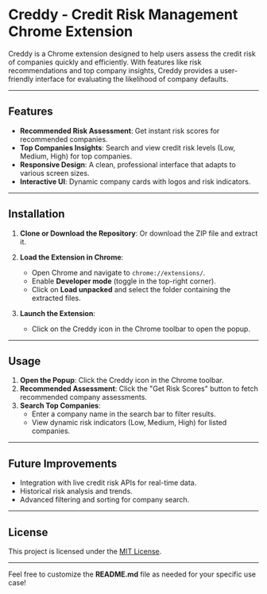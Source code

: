# Creddy - Credit Risk Management Chrome Extension

Creddy is a Chrome extension designed to help users assess the credit risk of companies quickly and efficiently. With features like risk recommendations and top company insights, Creddy provides a user-friendly interface for evaluating the likelihood of company defaults.

---

## Features

- **Recommended Risk Assessment**: Get instant risk scores for recommended companies.
- **Top Companies Insights**: Search and view credit risk levels (Low, Medium, High) for top companies.
- **Responsive Design**: A clean, professional interface that adapts to various screen sizes.
- **Interactive UI**: Dynamic company cards with logos and risk indicators.

---

## Installation

1. **Clone or Download the Repository**:
   Or download the ZIP file and extract it.

2. **Load the Extension in Chrome**:
   - Open Chrome and navigate to `chrome://extensions/`.
   - Enable **Developer mode** (toggle in the top-right corner).
   - Click on **Load unpacked** and select the folder containing the extracted files.

3. **Launch the Extension**:
   - Click on the Creddy icon in the Chrome toolbar to open the popup.

---


## Usage

1. **Open the Popup**: Click the Creddy icon in the Chrome toolbar.
2. **Recommended Assessment**: Click the "Get Risk Scores" button to fetch recommended company assessments.
3. **Search Top Companies**:
   - Enter a company name in the search bar to filter results.
   - View dynamic risk indicators (Low, Medium, High) for listed companies.

---

## Future Improvements

- Integration with live credit risk APIs for real-time data.
- Historical risk analysis and trends.
- Advanced filtering and sorting for company search.

---

## License

This project is licensed under the [MIT License](LICENSE).

---

Feel free to customize the **README.md** file as needed for your specific use case!
